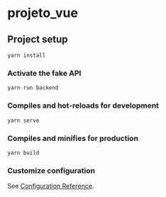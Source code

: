 # projeto_vue

## Project setup
```
yarn install
```

### Activate the fake API
```
yarn run backend
````
### Compiles and hot-reloads for development
```
yarn serve
```

### Compiles and minifies for production
```
yarn build
```

### Customize configuration
See [Configuration Reference](https://cli.vuejs.org/config/).
